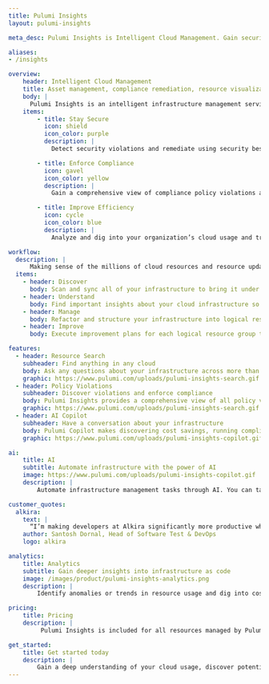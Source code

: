 ```yaml
---
title: Pulumi Insights
layout: pulumi-insights

meta_desc: Pulumi Insights is Intelligent Cloud Management. Gain security, compliance, and cost insights into your cloud, and automatically remediate issues.

aliases:
- /insights

overview:
    header: Intelligent Cloud Management
    title: Asset management, compliance remediation, resource visualizations, and AI insights over the cloud
    body: |
      Pulumi Insights is an intelligent infrastructure management service to discover, understand, manage, and improve any cloud infrastructure, including resources not provisioned by Pulumi IaC such as AWS CloudFormation, Microsoft ARM, HashiCorp Terraform, or even manually. Insights improves security, compliance, and efficiency through AI-powered asset and compliance management. 
    items:
        - title: Stay Secure
          icon: shield
          icon_color: purple
          description: |
            Detect security violations and remediate using security best practices.  

        - title: Enforce Compliance
          icon: gavel
          icon_color: yellow
          description: |
            Gain a comprehensive view of compliance policy violations across your organization and automate remediation. 

        - title: Improve Efficiency
          icon: cycle
          icon_color: blue
          description: |
            Analyze and dig into your organization’s cloud usage and trends to optimize costs and improve productivity. 

workflow:
  description: |
      Making sense of the millions of cloud resources and resource updates per month, across hundreds of clouds, regions, and accounts is hard. Pulumi Insights provides you with the tools to to navigate all four phases of infrastructure management
  items:
    - header: Discover
      body: Scan and sync all of your infrastructure to bring it under a single pane of glass, so you can understand the structure and status of your cloud footprint. 
    - header: Understand
      body: Find important insights about your cloud infrastructure so you can reach your business objectives faster. 
    - header: Manage
      body: Refactor and structure your infrastructure into logical resource groups that map key insights with business needs. 
    - header: Improve
      body: Execute improvement plans for each logical resource group to support business priorities. 

features:
  - header: Resource Search
    subheader: Find anything in any cloud
    body: Ask any questions about your infrastructure across more than 100 clouds, using either structured search queries or natural language prompts. Search helps you find that needle in the haystack – locating a single resource across many clouds and environments – as well as running sophisticated queries such as tracking down untagged or expensive resources across the whole organization.
    graphic: https://www.pulumi.com/uploads/pulumi-insights-search.gif
  - header: Policy Violations
    subheader: Discover violations and enforce compliance
    body: Pulumi Insights provides a comprehensive view of all policy violations across your organization, helping you maintain visibility and control over your infrastructure.
    graphic: https://www.pulumi.com/uploads/pulumi-insights-search.gif
  - header: AI Copilot
    subheader: Have a conversation about your infrastructure
    body: Pulumi Copilot makes discovering cost savings, running compliance checks, and debugging deployments across your Kubernetes resources as easy as typing a question. 
    graphic: https://www.pulumi.com/uploads/pulumi-insights-copilot.gif

ai:
    title: AI
    subtitle: Automate infrastructure with the power of AI
    image: https://www.pulumi.com/uploads/pulumi-insights-copilot.gif
    description: |
        Automate infrastructure management tasks through AI. You can tap into the Pulumi Copilot's deep understanding of your user and organization context to gain visibility into your team's activity, discover cost saving opportunities, get compliant, and debug cloud failures. 

customer_quotes:
  alkira:
    text: |
      “I’m making developers at Alkira significantly more productive while also making my job easier using Pulumi’s IaC platform and features like Pulumi Insights and Deployments. I can get developers using IaC immediately with Pulumi Deployments and its GitHub integration, while Pulumi Insights makes it really easy to find idle developer environments that need to be shut down, which reduces our cloud costs.”
    author: Santosh Dornal, Head of Software Test & DevOps
    logo: alkira

analytics:
    title: Analytics
    subtitle: Gain deeper insights into infrastructure as code
    image: /images/product/pulumi-insights-analytics.png
    description: |
        Identify anomalies or trends in resource usage and dig into cost, security, and [compliance](/compliance/) concerns. You can programmatically query a REST API to add automation around search results or to integrate with internal platforms and dashboards. You can export data to other data warehouses including Snowflake, Amazon Redshift, Google BigQuery and Azure Synapse. You also have built-in dashboards that give you key insights about cloud usage.

pricing:
    title: Pricing
    description: |
         Pulumi Insights is included for all resources managed by Pulumi Cloud. 

get_started:
    title: Get started today
    description: |
        Gain a deep understanding of your cloud usage, discover potential cost savings opportunities, and enforce compliance and security policies across your entire cloud.
---
```

